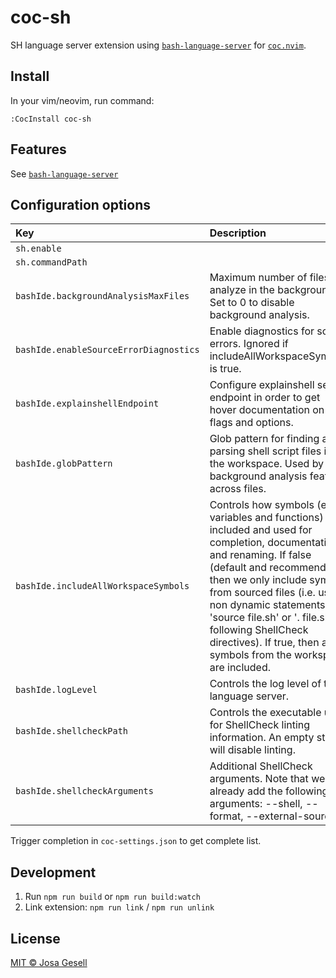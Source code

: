 # coc-sh

SH language server extension using [`bash-language-server`](https://github.com/bash-lsp/bash-language-server)
for [`coc.nvim`](https://github.com/neoclide/coc.nvim).

## Install

In your vim/neovim, run command:

    :CocInstall coc-sh

## Features

See [`bash-language-server`](https://github.com/bash-lsp/bash-language-server)

## Configuration options

| Key                                    | Description                                                                                                                                                                                                                                                                                                                                                                        | Default                          |
|:---------------------------------------|:-----------------------------------------------------------------------------------------------------------------------------------------------------------------------------------------------------------------------------------------------------------------------------------------------------------------------------------------------------------------------------------|:---------------------------------|
| `sh.enable`                            |                                                                                                                                                                                                                                                                                                                                                                                    | `true`                           |
| `sh.commandPath`                       |                                                                                                                                                                                                                                                                                                                                                                                    |                                  |
| `bashIde.backgroundAnalysisMaxFiles`   | Maximum number of files to analyze in the background. Set to 0 to disable background analysis.                                                                                                                                                                                                                                                                                     | `500`                            |
| `bashIde.enableSourceErrorDiagnostics` | Enable diagnostics for source errors. Ignored if includeAllWorkspaceSymbols is true.                                                                                                                                                                                                                                                                                               |                                  |
| `bashIde.explainshellEndpoint`         | Configure explainshell server endpoint in order to get hover documentation on flags and options.                                                                                                                                                                                                                                                                                   |                                  |
| `bashIde.globPattern`                  | Glob pattern for finding and parsing shell script files in the workspace. Used by the background analysis features across files.                                                                                                                                                                                                                                                   | `**/*@(.sh|.inc|.bash|.command)` |
| `bashIde.includeAllWorkspaceSymbols`   | Controls how symbols (e.g. variables and functions) are included and used for completion, documentation, and renaming. If false (default and recommended), then we only include symbols from sourced files (i.e. using non dynamic statements like 'source file.sh' or '. file.sh' or following ShellCheck directives). If true, then all symbols from the workspace are included. |                                  |
| `bashIde.logLevel`                     | Controls the log level of the language server.                                                                                                                                                                                                                                                                                                                                     | `info`                           |
| `bashIde.shellcheckPath`               | Controls the executable used for ShellCheck linting information. An empty string will disable linting.                                                                                                                                                                                                                                                                             | `shellcheck`                     |
| `bashIde.shellcheckArguments`          | Additional ShellCheck arguments. Note that we already add the following arguments: --shell, --format, --external-sources.                                                                                                                                                                                                                                                          |                                  |

Trigger completion in `coc-settings.json` to get complete list.

## Development

1. Run `npm run build` or `npm run build:watch`
2. Link extension: `npm run link` / `npm run unlink`

## License

[MIT © Josa Gesell](LICENSE)
